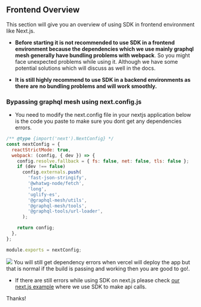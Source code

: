 ## Frontend Overview

This section will give you an overview of using SDK in frontend environment like Next.js.

- **Before starting it is not recommended to use SDK in a frontend environment because the dependencies which we use mainly graphql mesh generally have bundling problems with webpack**. So you might face unexpected problems while using it. Although we have some potential solutions which will discuss as well in the docs.

- **It is still highly recommend to use SDK in a backend environments as there are no bundling problems and will work smoothly.**

### Bypassing graphql mesh using next.config.js

- You need to modify the next.config file in your nextjs application below is the code you paste to make sure you dont get any dependencies errors.

```javascript
/** @type {import('next').NextConfig} */
const nextConfig = {
  reactStrictMode: true,
  webpack: (config, { dev }) => {
    config.resolve.fallback = { fs: false, net: false, tls: false };
    if (dev !== false)
      config.externals.push(
        'fast-json-stringify',
        '@whatwg-node/fetch',
        'long',
        'uglify-es',
        '@graphql-mesh/utils',
        '@graphql-mesh/tools',
        '@graphql-tools/url-loader',
      );

    return config;
  },
};

module.exports = nextConfig;
```

![](https://github.com/Gateway-DAO/verification-flow-poc/assets/63333707/45f30df6-dfe2-464c-92e7-71a318ba4173) You will still get dependency errors when vercel will deploy the app but that is normal if the build is passing and working then you are good to go!.

- If there are still errors while using SDK on next.js please check [our next.js example](https://github.com/Gateway-DAO/verification-flow-poc/tree/main) where we use SDK to make api calls.

Thanks!
